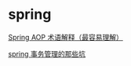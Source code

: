 # spring

[Spring AOP 术语解释（最容易理解）](Spring%20AOP%20术语解释（最容易理解）/Spring%20AOP%20术语解释（最容易理解）.md "Spring AOP 术语解释（最容易理解）")

[spring 事务管理的那些坑](spring%20事务管理的那些坑/spring%20事务管理的那些坑.md "spring 事务管理的那些坑")
